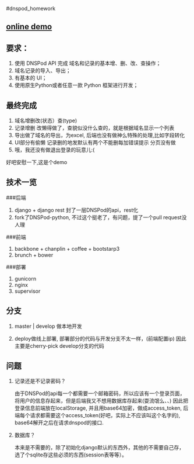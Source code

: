 #dnspod_homework

[online demo](http://115.28.11.182:9001/)
---

要求：
---
1.  使用 DNSPod API 完成 域名和记录的基本增、删、改、查操作；
2.  域名记录的导入、导出；
3.  有基本的 UI；
4.  使用原生Python或者任意一款 Python 框架进行开发；

最终完成
---

1. 域名增删改(状态）查(type)
2. 记录增删
  改懒得做了，查貌似没什么查的，就是根据域名显示一个列表
3. 导出做了域名的导出，为excel, 后端也没有做神么特殊的处理,比如字段转化
4. UI部分有偷懒
  记录删的地发默认有两个不能删每加错误提示
  分页没有做
5. 哦，我还没有做退出登录的玩意儿:(

好吧安慰一下,这是个demo

技术一览
---

###后端

1. django + django rest 封了一层DNSPod的api，rest化
2. fork了DNSPod-python, 不过这个挺老了，有问题，提了一个pull request没人理

###前端

1. backbone + chanplin + coffee + bootstarp3
2. brunch + bower

###部署

1. gunicorn
2. nginx
3. supervisor

分支
---

1. master | develop 做本地开发

2. deploy做线上部署, 部署部分的代码与开发分支不太一样，(前端配置ip)
因此主要是cherry-pick develop分支的代码


问题
---
1. 记录还是不记录密码？

    由于DNSPod的api每一个都需要一个邮箱密码，所以应该有一个登录页面，
    将用户的信息存起来，但是后端我又不想用数据库存起来(耍流氓么、、)
    因此把登录信息前端放在localStorage, 并且用base64加密，做成access_token,
    后端每个请求都需要这个access_token(好吧，实际上不应该叫这个名字的),
    base64解开之后在请求dnspod的接口.

2. 数据库？

    本来是不需要的，除了初始化django默认的东西外，其他的不需要自己存，
    选了个sqlite存这些必须的东西(session表等等）。
